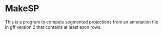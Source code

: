 # MakeSP
This is a program to compute segmented projections from an annotation file in gff version 2 that contains at least exon rows.
